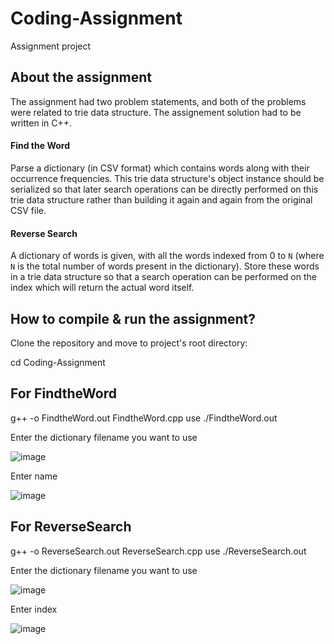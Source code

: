 # Coding-Assignment
Assignment project

## About the assignment
The assignment had two problem statements, and both of the problems were related to trie data structure. The assignement solution had to be written in C++.

#### Find the Word 
Parse a dictionary (in CSV format) which contains words along with their occurrence frequencies. This trie data structure's object instance should be serialized so that later search operations can be directly performed on this trie data structure rather than building it again and again from the original CSV file.

#### Reverse Search
A dictionary of words is given, with all the words indexed from 0 to `N` (where `N` is the total number of words present in the dictionary). Store these words in a trie data structure so that a search operation can be performed on the index which will return the actual word itself.

## How to compile & run the assignment?
Clone the repository and move to project's root directory:

cd Coding-Assignment

## For FindtheWord
 g++ -o FindtheWord.out FindtheWord.cpp
 use ./FindtheWord.out

Enter the dictionary filename you want to use 

![image](https://user-images.githubusercontent.com/73363580/110934358-ead0aa80-8353-11eb-91c5-a05bed085885.png)


Enter name

![image](https://user-images.githubusercontent.com/73363580/110934564-2b302880-8354-11eb-8c40-4f21406478ce.png)



## For ReverseSearch
 g++ -o ReverseSearch.out ReverseSearch.cpp
 use ./ReverseSearch.out
 
 Enter the dictionary filename you want to use 
 
![image](https://user-images.githubusercontent.com/73363580/110934358-ead0aa80-8353-11eb-91c5-a05bed085885.png)


Enter index 

![image](https://user-images.githubusercontent.com/73363580/110934845-9974eb00-8354-11eb-9f70-fe7642b3dece.png)
